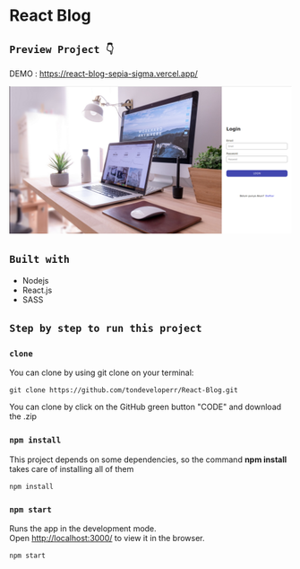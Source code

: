 # React Blog

## `Preview Project 👇`

DEMO : https://react-blog-sepia-sigma.vercel.app/

![Screenshot](public/preview.png)

## `Built with`
- Nodejs
- React.js
- SASS

## `Step by step to run this project`

### `clone`

You can clone by using git clone on your terminal:

    git clone https://github.com/tondeveloperr/React-Blog.git

You can clone by click on the GitHub green button "CODE" and download the .zip

### `npm install`

This project depends on some dependencies, so the command **npm install** takes care of installing all of them

    npm install

### `npm start`

Runs the app in the development mode.\
Open [http://localhost:3000/](http://localhost:3000/) to view it in the browser.

    npm start
